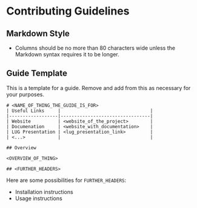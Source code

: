 # Contributing Guidelines
## Markdown Style
- Columns should be no more than 80 characters wide unless the Markdown syntax
  requires it to be longer.

## Guide Template

This is a template for a guide. Remove and add from this as necessary for your
purposes.

    # <NAME_OF_THING_THE_GUIDE_IS_FOR>
    | Useful Links     |                                 |
    |------------------|---------------------------------|
    | Website          | <website_of_the_project>        |
    | Documenation     | <website_with_documentation>    |
    | LUG Presentation | <lug_presentation_link>         |
    | <...>            |                                 |

    ## Overview

    <OVERVIEW_OF_THING>

    ## <FURTHER_HEADERS>

Here are some possibilities for `FURTHER_HEADERS`:

- Installation instructions
- Usage instructions

